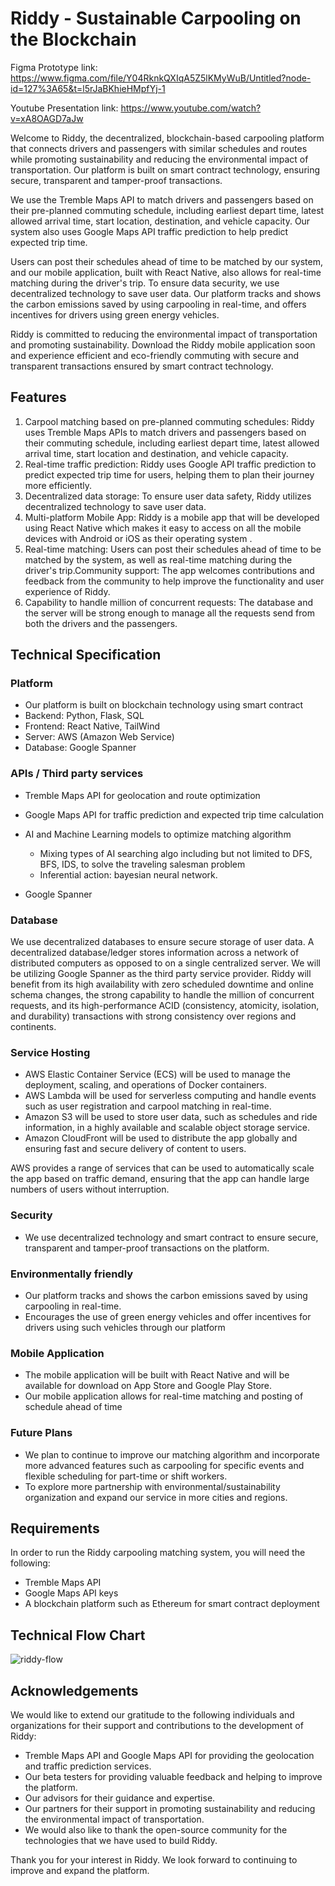 # Riddy - Sustainable Carpooling on the Blockchain

Figma Prototype link: https://www.figma.com/file/Y04RknkQXIqA5Z5lKMyWuB/Untitled?node-id=127%3A65&t=l5rJaBKhieHMpfYj-1

Youtube Presentation link: https://www.youtube.com/watch?v=xA8OAGD7aJw

Welcome to Riddy, the decentralized, blockchain-based carpooling platform that connects drivers and passengers with similar schedules and routes while promoting sustainability and reducing the environmental impact of transportation. Our platform is built on smart contract technology, ensuring secure, transparent and tamper-proof transactions.

We use the Tremble Maps API to match drivers and passengers based on their pre-planned commuting schedule, including earliest depart time, latest allowed arrival time, start location, destination, and vehicle capacity. Our system also uses Google Maps API traffic prediction to help predict expected trip time.

Users can post their schedules ahead of time to be matched by our system, and our mobile application, built with React Native, also allows for real-time matching during the driver's trip. To ensure data security, we use decentralized technology to save user data. Our platform tracks and shows the carbon emissions saved by using carpooling in real-time, and offers incentives for drivers using green energy vehicles.

Riddy is committed to reducing the environmental impact of transportation and promoting sustainability. Download the Riddy mobile application soon and experience efficient and eco-friendly commuting with secure and transparent transactions ensured by smart contract technology.



## Features

1. Carpool matching based on pre-planned commuting schedules: Riddy uses Tremble Maps APIs to match drivers and passengers based on their commuting schedule, including earliest depart time, latest allowed arrival time, start location and destination, and vehicle capacity.
2. Real-time traffic prediction: Riddy uses Google API traffic prediction to predict expected trip time for users, helping them to plan their journey more efficiently.
3. Decentralized data storage: To ensure user data safety, Riddy utilizes decentralized technology to save user data.
4. Multi-platform Mobile App: Riddy is a mobile app that will be developed using React Native which makes it easy to access on all the mobile devices with Android or iOS as their operating system .
5. Real-time matching: Users can post their schedules ahead of time to be matched by the system, as well as real-time matching during the driver's trip.Community support: The app welcomes contributions and feedback from the community to help improve the functionality and user experience of Riddy.
6. Capability to handle million of concurrent requests: The database and the server will be strong enough to manage all the requests send from both the drivers and the passengers.

## Technical Specification

### Platform

- Our platform is built on blockchain technology using smart contract
- Backend: Python, Flask, SQL
- Frontend: React Native, TailWind
- Server: AWS (Amazon Web Service)
- Database: Google Spanner

### APIs / Third party services

- Tremble Maps API for geolocation and route optimization

- Google Maps API for traffic prediction and expected trip time calculation
- AI and Machine Learning models to optimize matching algorithm
  - Mixing types of AI searching algo including but not limited to DFS, BFS, IDS, to solve the traveling salesman problem
  - Inferential action: bayesian neural network. 
- Google Spanner

### Database

We use decentralized databases to ensure secure storage of user data. A decentralized database/ledger stores information across a network of distributed computers as opposed to on a single centralized server. We will be utilizing Google Spanner as the third party service provider. Riddy will benefit from its high availability with zero scheduled downtime and online schema changes, the strong capability to handle the million of concurrent requests, and its high-performance ACID (consistency, atomicity, isolation, and durability) transactions with strong consistency over regions and continents. 

### Service Hosting

- AWS Elastic Container Service (ECS) will be used to manage the deployment, scaling, and operations of Docker containers.
- AWS Lambda will be used for serverless computing and handle events such as user registration and carpool matching in real-time.
- Amazon S3 will be used to store user data, such as schedules and ride information, in a highly available and scalable object storage service.
- Amazon CloudFront will be used to distribute the app globally and ensuring fast and secure delivery of content to users.

AWS provides a range of services that can be used to automatically scale the app based on traffic demand, ensuring that the app can handle large numbers of users without interruption. 

### Security

- We use decentralized technology and smart contract to ensure secure, transparent and tamper-proof transactions on the platform.

### Environmentally friendly

- Our platform tracks and shows the carbon emissions saved by using carpooling in real-time.
- Encourages the use of green energy vehicles and offer incentives for drivers using such vehicles through our platform

### Mobile Application

- The mobile application will be built with React Native and will be available for download on App Store and Google Play Store.
- Our mobile application allows for real-time matching and posting of schedule ahead of time

### Future Plans

- We plan to continue to improve our matching algorithm and incorporate more advanced features such as carpooling for specific events and flexible scheduling for part-time or shift workers.
- To explore more partnership with environmental/sustainability organization and expand our service in more cities and regions.


## Requirements

In order to run the Riddy carpooling matching system, you will need the following:

- Tremble Maps API
- Google Maps API keys
- A blockchain platform such as Ethereum for smart contract deployment


## Technical Flow Chart
![riddy-flow](https://user-images.githubusercontent.com/36619969/212412311-a90d69e1-baed-4589-8bd1-87734d9c60f3.jpeg)


## Acknowledgements

We would like to extend our gratitude to the following individuals and organizations for their support and contributions to the development of Riddy:

- Tremble Maps API and Google Maps API for providing the geolocation and traffic prediction services.
- Our beta testers for providing valuable feedback and helping to improve the platform.
- Our advisors for their guidance and expertise.
- Our partners for their support in promoting sustainability and reducing the environmental impact of transportation.
- We would also like to thank the open-source community for the technologies that we have used to build Riddy.

Thank you for your interest in Riddy. We look forward to continuing to improve and expand the platform.

